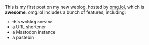 This is my first post on my new weblog, hosted by [omg.lol](https://omg.lol), which is **awesome**. omg.lol includes a bunch of features, including:

- this weblog service
- a URL shortener
- a Mastodon instance
- a pastebin

